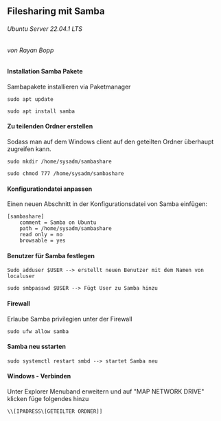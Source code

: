 ## Filesharing mit Samba
###### Ubuntu Server 22.04.1 LTS
###### von Rayan Bopp

#### Installation Samba Pakete

Sambapakete installieren via Paketmanager

````
sudo apt update

sudo apt install samba
````

#### Zu teilenden Ordner erstellen

Sodass man auf dem Windows client auf den geteilten Ordner überhaupt zugreifen kann.
````
sudo mkdir /home/sysadm/sambashare

sudo chmod 777 /home/sysadm/sambashare
````

#### Konfigurationdatei anpassen
Einen neuen Abschnitt in der Konfigurationsdatei von Samba einfügen:
````
[sambashare]
    comment = Samba on Ubuntu
    path = /home/sysadm/sambashare
    read only = no
    browsable = yes
````

#### Benutzer für Samba festlegen
````
Sudo adduser $USER --> erstellt neuen Benutzer mit dem Namen von localuser

sudo smbpasswd $USER --> Fügt User zu Samba hinzu
````

#### Firewall

Erlaube Samba privilegien unter der Firewall
````
sudo ufw allow samba
````

#### Samba neu sstarten

````
sudo systemctl restart smbd --> startet Samba neu
````

#### Windows - Verbinden

Unter Explorer Menuband erweitern und auf "MAP NETWORK DRIVE" klicken füge folgendes hinzu
````
\\[IPADRESS\[GETEILTER ORDNER]]
````
